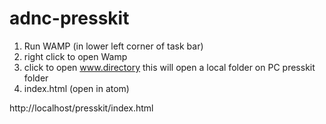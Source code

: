 # adnc-presskit

1. Run WAMP (in lower left corner of task bar)
1. right click to open Wamp
1. click to open www.directory this will open a local folder on PC presskit folder
1. index.html (open in atom)



http://localhost/presskit/index.html
